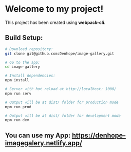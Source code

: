 # Welcome to my project!

This project has been created using **webpack-cli**.

## Build Setup:

```bash
# Download repository:
git clone git@github.com:Denhope/image-gallery.git

# Go to the app:
cd image-gallery

# Install dependencies:
npm install
```

```bash
# Server with hot reload at http://localhost: 1000/
npm run serv
```

```bash
# Output will be at dist/ folder for production mode
npm run prod
```

```bash
# Output will be at dist/ folder for development mode
npm run dev
```

## You can use my App: https://denhope-imagegalery.netlify.app/
